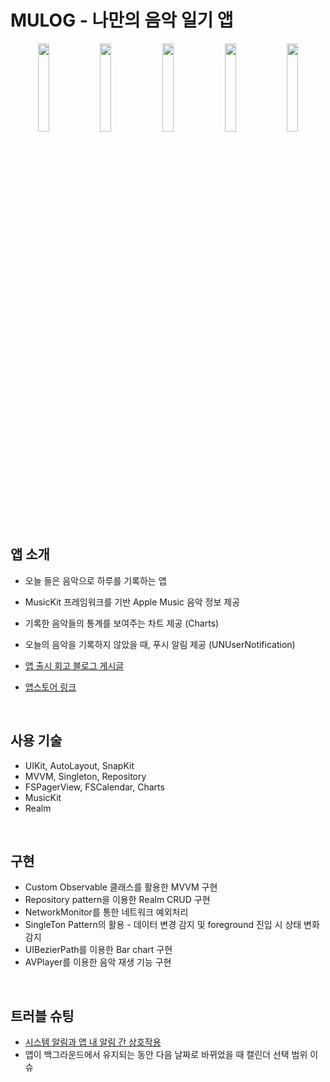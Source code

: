# MULOG - 나만의 음악 일기 앱


<p align="center">
  <img src="https://github.com/limsub/MyMusicDiary/assets/99518799/310c1162-9178-4012-b55c-3ee4cfd352f9" align="center" width="19%">
  <img src="https://github.com/limsub/MyMusicDiary/assets/99518799/bd0a11e9-1785-41fa-a2b8-86b431e78f56" align="center" width="19%">
  <img src="https://github.com/limsub/MyMusicDiary/assets/99518799/f0b71c62-7483-4e0d-a61e-f54c6a3d1726" align="center" width="19%">
  <img src="https://github.com/limsub/MyMusicDiary/assets/99518799/dce024cf-c9fa-4156-b9de-04988672db47" align="center" width="19%">
  <img src="https://github.com/limsub/MyMusicDiary/assets/99518799/e248cc49-148c-4066-81f4-0a5c1851d3b1" align="center" width="19%">
</p>

<br>

## 앱 소개

- 오늘 들은 음악으로 하루를 기록하는 앱
- MusicKit 프레임워크를 기반 Apple Music 음악 정보 제공
- 기록한 음악들의 통계를 보여주는 차트 제공 (Charts)
- 오늘의 음악을 기록하지 않았을 때, 푸시 알림 제공 (UNUserNotification)

- [앱 출시 회고 블로그 게시글](https://velog.io/@s_sub/%EC%83%88%EC%8B%B9-iOS-%EA%B0%9C%EC%9D%B8-%EC%95%B1-%EC%B6%9C%EC%8B%9C-%ED%9A%8C%EA%B3%A0-MULOG-%EB%AE%A4%EB%A1%9C%EA%B7%B8)
- [앱스토어 링크](https://apps.apple.com/kr/app/mulog-%EB%AE%A4%EB%A1%9C%EA%B7%B8-%EB%82%98%EB%A7%8C%EC%9D%98-%EC%9D%8C%EC%95%85-%EC%9D%BC%EA%B8%B0-%EC%95%B1/id6469449605)

<br>

## 사용 기술

- UIKit, AutoLayout, SnapKit
- MVVM, Singleton, Repository
- FSPagerView, FSCalendar, Charts
- MusicKit
- Realm

<br>

## 구현
- Custom Observable 클래스를 활용한 MVVM 구현
- Repository pattern을 이용한 Realm CRUD 구현
- NetworkMonitor를 통한 네트워크 예외처리
- SingleTon Pattern의 활용 - 데이터 변경 감지 및 foreground 진입 시 상태 변화 감지
- UIBezierPath를 이용한 Bar chart 구현
- AVPlayer를 이용한 음악 재생 기능 구현

<br>

## 트러블 슈팅
- [시스템 알림과 앱 내 알림 간 상호작용](https://prairie-drill-e3a.notion.site/MULOG-c2aad11e2b7e4eac9e3c43bf1df7744c)
- 앱이 백그라운드에서 유지되는 동안 다음 날짜로 바뀌었을 때 캘린더 선택 범위 이슈
